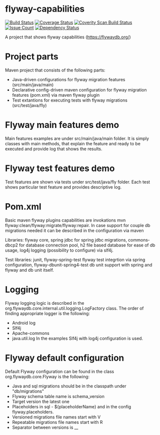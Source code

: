 # flyway-capabilities
[![Build Status](https://travis-ci.org/Iurii-Dziuban/flyway-capabilities.svg?branch=master)](https://travis-ci.org/Iurii-Dziuban/flyway-capabilities)
[![Coverage Status](https://coveralls.io/repos/github/Iurii-Dziuban/flyway-capabilities/badge.svg?branch=master)](https://coveralls.io/github/Iurii-Dziuban/flyway-capabilities?branch=master)
<a href="https://scan.coverity.com/projects/iurii-dziuban-flyway-capabilities">
  <img alt="Coverity Scan Build Status"
       src="https://scan.coverity.com/projects/9959/badge.svg"/>
</a>
[![Issue Count](https://codeclimate.com/github/Iurii-Dziuban/flyway-capabilities/badges/issue_count.svg)](https://codeclimate.com/github/Iurii-Dziuban/flyway-capabilities)
[![Dependency Status](https://www.versioneye.com/user/projects/57b8ae77fc182700376fe67e/badge.svg?style=flat-square)](https://www.versioneye.com/user/projects/57b8ae77fc182700376fe67e)

A project that shows flyway capabilities (https://flywaydb.org/)

# Project parts
Maven project that consists of the following parts:
- Java-driven configurations for flyway migration features (src/main/java/main)
- Declarative config-driven maven configuration for flyway migration features (pom.xml) via maven flyway plugin 
- Test extantions for executing tests with flyway migrations (src/test/java/fly) 

# Flyway main features demo
Main features examples are under src/main/java/main folder. It is simply classes with main methods, that explain the feature and ready to be executed and provide log that shows the results.

# Flyway test features demo
Test features are shown via tests under src/test/java/fly folder. Each test shows particular test feature and provides descriptive log.

# Pom.xml
Basic maven flyway plugins capabilities are invokations mvn flyway:clean/flyway:migrate/flyway:repair.
In case support for couple db migrations needed it can be described in the configuration via maven <executions>

Libraries: flyway core, spring jdbc for spring jdbc migrations, commons-dbcp2 for database connection pool, h2 file based database for ease of db usage, log4j logging (possibility to configure) via slf4j.

Test libraries: junit, flyway-spring-test flyway test integrtion via spring configuration, flyway-dbunit-spring4-test db unit support with spring and flyway and db unit itself.

# Logging
Flyway logging logic is described in the org.flywaydb.core.internal.util.logging.LogFactory class. 
The order of finding appropriate logger is the following:
- Android log
- Slf4j
- Apache-commons
- java.util.log
In the examples Slf4j with log4j configuration is used.

# Flyway default configuration
Default Flyway configuration can be found in the class org.flywaydb.core.Flyway is the following:
- Java and sql migrations should be in the classpath under "db/migrations"
- Flyway schema table name is schema_version
- Target version the latest one
- Placeholders in sql - ${placeholderName} and in the config flyway.placeholders.<placeholderName>
- Versioned migrations file names start with V
- Repeatable migrations file names start with R
- Separator between versions is __
